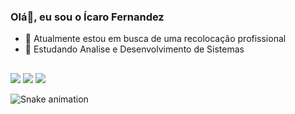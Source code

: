 ### Olá👋, eu sou o Ícaro Fernandez

- 🔭 Atualmente estou em busca de uma recolocação profissional
- 🌱 Estudando Analise e Desenvolvimento de Sistemas

##
<div> 
   <a href="https://www.instagram.com/icarocanal/" target="_blank"><img src="https://img.shields.io/badge/-Instagram-%23E4405F?style=for-the-badge&logo=instagram&logoColor=white" target="_blank"></a>
 	  <a href = "mailto:icarocanalgomes@gmail.com"><img src="https://img.shields.io/badge/-Gmail-%23333?style=for-the-badge&logo=gmail&logoColor=white" target="_blank"></a>
  <a href="https://www.linkedin.com/in/icaro-fernandez-0a98a1215/" target="_blank"><img src="https://img.shields.io/badge/-LinkedIn-%230077B5?style=for-the-badge&logo=linkedin&logoColor=white" target="_blank"></a> 
 
  ![Snake animation](https://github.com/icarofernandez/icarofernandez/blob/output/github-contribution-grid-snake.svg)
